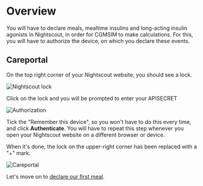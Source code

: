 # Overview

You will have to declare meals, mealtime insulins and long-acting insulin agonists in Nightscout, in order for CGMSIM to make calculations. For this, you will have to authorize the device, on which you declare these events. 
<br>

## Careportal

On the top right corner of your Nightscout website, you should see a lock. 

![Nightscout lock](../img/lock1.jpg)

Click on the lock and you will be prompted to enter your APISECRET 

![Authorization](../img/auth1.jpg)

Tick the "Remember this device", so you won't have to do this every time, and click **Authenticate**. You will have to repeat this step whenever you open your Nightscout website on a different browser or device.

When it's done, the lock on the upper-right corner has been replaced with a "+" mark.

![Careportal](../img/careportal1.jpg)

Let's move on to [declare our first meal](meals.md).



